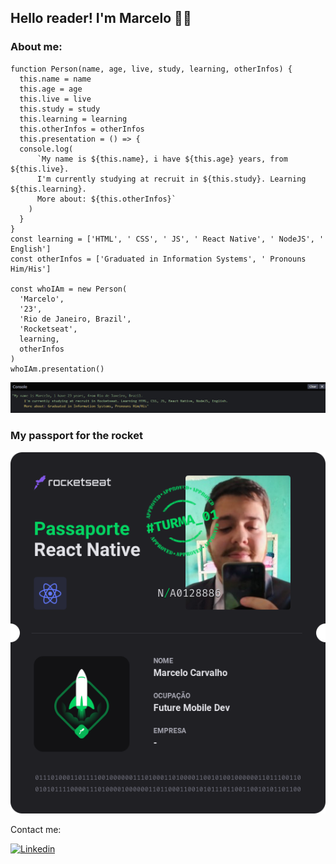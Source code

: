 ## Hello reader! I'm Marcelo  👋😄
### About me:
```
function Person(name, age, live, study, learning, otherInfos) {
  this.name = name
  this.age = age
  this.live = live
  this.study = study
  this.learning = learning
  this.otherInfos = otherInfos
  this.presentation = () => {
  console.log(
      `My name is ${this.name}, i have ${this.age} years, from ${this.live}. 
      I'm currently studying at recruit in ${this.study}. Learning ${this.learning}. 
      More about: ${this.otherInfos}`
    )
  }
}
const learning = ['HTML', ' CSS', ' JS', ' React Native', ' NodeJS', ' English']
const otherInfos = ['Graduated in Information Systems', ' Pronouns Him/His']

const whoIAm = new Person(
  'Marcelo',
  '23',
  'Rio de Janeiro, Brazil',
  'Rocketseat',
  learning,
  otherInfos
)
whoIAm.presentation()
```
![](consoleLog.png)

### My passport for the rocket
![](Passaporte-react-native.png)

Contact me:

[![Linkedin](https://img.shields.io/badge/-LinkedIn-060606?style=flat&labelColor=0D0D0D&logo=Linkedin&Color=white)](https://www.linkedin.com/in/marcelo-carvalho-queiroz98/)

